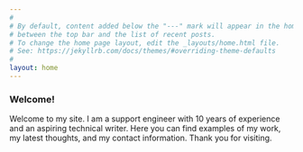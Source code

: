 ```yaml
---
#
# By default, content added below the "---" mark will appear in the home page
# between the top bar and the list of recent posts.
# To change the home page layout, edit the _layouts/home.html file.
# See: https://jekyllrb.com/docs/themes/#overriding-theme-defaults
#
layout: home
---
```

### Welcome!
Welcome to my site. I am a support engineer with 10 years of experience and an aspiring technical writer. Here you can find examples of my work, my latest thoughts, and my contact information. Thank you for visiting.